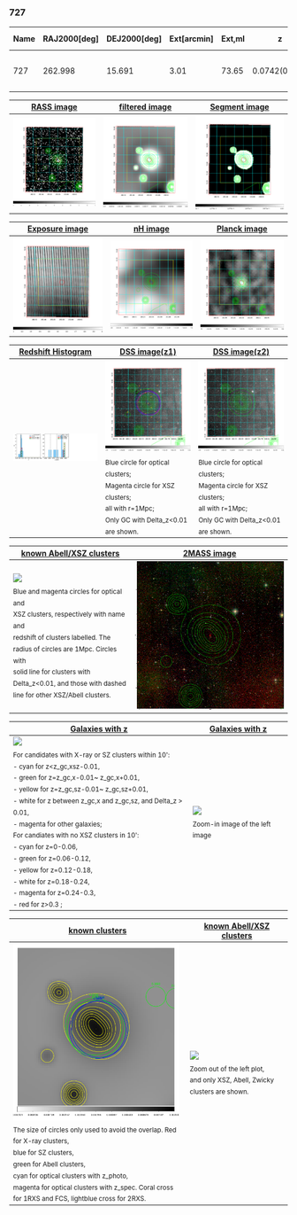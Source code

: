 <div STYLE="page-break-after: always;"></div>

### 727

|Name|RAJ2000[deg]|DEJ2000[deg] |Ext[arcmin]| Ext,ml | z | z_src| C|GC(XSZ,Delta_z<0.01)| GC(OPT,Delta_z<0.01)|GC| R_sig[arcmin] | R500[arcmin] | R500[Mpc]| CRsig[c/s] | CR500[c/s] |L500[1E44 erg/s]|F500[1E-12 erg/s/cm^2]| M500[1E14 Msun]|Tx[keV]|Cnt_sig|Beta|Rc[arcmin]|Comment|Alias|
|---|---|---|---|---|---|------|---|--------|---------|----------|---|---|---|---|---|---|---|---|---|---|---|---|---|---|
|727| 262.998| 15.691| 3.01| 73.65| 0.0742(0.008)| z1, z_xsz| B| PSZ2, Tar| N, W| N, PSZ2, Tar, W| 15.138| 9.941| 0.841| 0.251(0.033)| 0.238(0.031)| 0.552(0.040)| 4.100(0.300)| 1.82(0.07)| 3.17(0.07)| 106.5| 0.798(-0.134+0.131)| 5.857(-1.266+1.105)| -| k379|

|[RASS image](../image/727/727_img.pdf)|[filtered image](../image/727/727_fil.pdf)|[Segment image](../image/727/727_seg.pdf)|
|-------------------|--------------------|-------------------|
| <img src="../image/727/727_img.png" width="300">  | <img src="../image/727/727_fil.png" width="300">   | <img src="../image/727/727_seg.png" width="300">  |

|[Exposure image](../image/727/727_mex.pdf)| [nH image](../image/727/727_nh.pdf)| [Planck image](../image/727/727_p.pdf)|
|-------------------|--------------------|-------------------|
|<img src="../image/727/727_mex.png" width="300">   | <img src="../image/727/727_nh.png" width="300">    | <img src="../image/727/727_p.png" width="300"> |

|[Redshift Histogram](../image/727/727_zg.pdf) | [DSS image(z1)](../image/727/727_dss_z1.pdf)      |  [DSS image(z2)](../image/727/727_dss_z2.pdf)    |
|-------------------|--------------------|-------------------|
|<img src="../image/727/727_zg.png" width="300"> |<img src="../image/727/727_dss_z1.png" width="300"> <sub><br>Blue circle for optical clusters; <br>Magenta circle for XSZ clusters; <br>all with r=1Mpc; <br>Only GC with Delta_z<0.01 are shown. </sub>| <img src="../image/727/727_dss_z2.png" width="300"><sub><br>Blue circle for optical clusters; <br>Magenta circle for XSZ clusters; <br>all with r=1Mpc; <br>Only GC with Delta_z<0.01 are shown. </sub> |

|[known Abell/XSZ clusters](../image/727/727_m.pdf) | [2MASS image](../image/727/727_2mass.pdf)      |
|-------------------|-------------------|
|<img src=../image/727/727_m.png width="300"> <br><sub>Blue and magenta circles for optical and <br>XSZ clusters, respectively with name and <br>redshift of clusters labelled. The <br>radius of circles are 1Mpc. Circles with <br>solid line for clusters with <br>Delta_z<0.01, and those with dashed <br>line for other XSZ/Abell clusters.        </sub>|<img src="../image/727/727_2mass.png" width="300">  |

|[Galaxies with z](../image/727/727_opt_ned.pdf) |[Galaxies with z](../image/727/727_opt_ned_zoom.pdf) |
|-------------------|-------------------|
| <img src=../image/727/727_opt_ned.png width="300"> <br><sub> For candidates with X-ray or SZ clusters within 10': <br> - cyan for z<z_gc,xsz-0.01, <br> - green for z=z_gc,x-0.01~ z_gc,x+0.01, <br> - yellow for z=z_gc,sz-0.01~ z_gc,sz+0.01, <br> - white for z between z_gc,x and z_gc,sz, and Delta_z > 0.01, <br> - magenta for other galaxies; <br>For candiates with no XSZ clusters in 10': <br> - cyan for z=0-0.06, <br> - green for z=0.06-0.12, <br> - yellow for z=0.12-0.18, <br> - white for z=0.18-0.24, <br> - magenta for z=0.24-0.3, <br> - red for z>0.3 ;  </sub>|<img src=../image/727/727_opt_ned_zoom.png width="300">  <br><sub> Zoom-in image of the left image</sub>|

|[known clusters](../image/727/727_gc.pdf) |[known Abell/XSZ clusters](../image/727/727_gc_large.pdf) |
|-------------------|-------------------|
| <img src=../image/727/727_gc.png width="300"> <br><sub> The size of circles only used to avoid the overlap. Red for X-ray clusters, <br> blue for SZ clusters, <br> green for Abell clusters, <br> cyan for optical clusters with z_photo, <br> magenta for optical clusters with z_spec. Coral cross for 1RXS and FCS, lightblue cross for 2RXS. </sub>|<img src=../image/727/727_gc_large.png width="300"> <br><sub> Zoom out of the left plot, <br> and only XSZ, Abell, Zwicky clusters are shown. </sub> |



